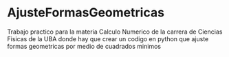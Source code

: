 # AjusteFormasGeometricas
Trabajo practico para la materia Calculo Numerico de la carrera de Ciencias Fisicas de la UBA donde hay que crear un codigo en python que ajuste formas geometricas por medio de cuadrados minimos
